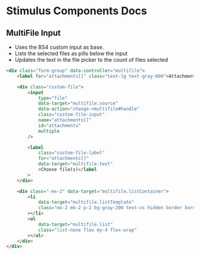 # Stimulus Components Docs

## MultiFile Input

-   Uses the BS4 custom input as base.
-   Lists the selected files as pills below the input
-   Updates the text in the file picker to the count of files selected

```html
<div class="form-group" data-controller="multifile">
    <label for="attachments[]" class="text-lg text-gray-600">Attachments</label>

    <div class="custom-file">
        <input
            type="file"
            data-target="multifile.source"
            data-action="change->multifile#handle"
            class="custom-file-input"
            name="attachments[]"
            id="attachments"
            multiple
        />

        <label
            class="custom-file-label"
            for="attachments[]"
            data-target="multifile.text"
            >Choose file(s)</label
        >
    </div>

    <div class="-mx-2" data-target="multifile.listContainer">
        <li
            data-target="multifile.listTemplate"
            class="mx-2 mb-2 p-2 bg-gray-200 text-xs hidden border border-solid border-gray-300 rounded"
        ></li>
        <ul
            data-target="multifile.list"
            class="list-none flex my-4 flex-wrap"
        ></ul>
    </div>
</div>
```
